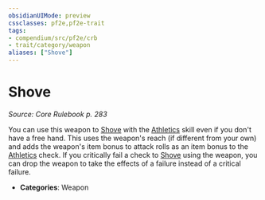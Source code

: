 ```yaml
---
obsidianUIMode: preview
cssclasses: pf2e,pf2e-trait
tags:
- compendium/src/pf2e/crb
- trait/category/weapon
aliases: ["Shove"]
---
```

# Shove  
*Source: Core Rulebook p. 283*  

You can use this weapon to [Shove](rules/actions/shove.md) with the [Athletics](compendium/skills.md#Athletics) skill even if you don't have a free hand. This uses the weapon's reach (if different from your own) and adds the weapon's item bonus to attack rolls as an item bonus to the [Athletics](compendium/skills.md#Athletics) check. If you critically fail a check to [Shove](rules/actions/shove.md) using the weapon, you can drop the weapon to take the effects of a failure instead of a critical failure.

- **Categories**: Weapon